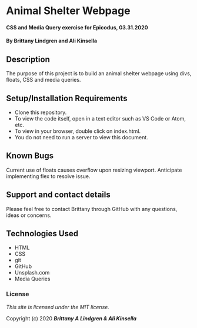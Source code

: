 # Animal Shelter Webpage

#### CSS and Media Query exercise for Epicodus, 03.31.2020

#### By Brittany Lindgren and Ali Kinsella

## Description

The purpose of this project is to build an animal shelter webpage using divs, floats, CSS and media queries.

## Setup/Installation Requirements

* Clone this repository.
* To view the code itself, open in a text editor such as VS Code or Atom, etc.
* To view in your browser, double click on index.html.
* You do not need to run a server to view this document.

## Known Bugs

Current use of floats causes overflow upon resizing viewport. Anticipate implementing flex to resolve issue.

## Support and contact details

Please feel free to contact Brittany through GitHub with any questions, ideas or concerns.

## Technologies Used

* HTML
* CSS
* git
* GitHub
* Unsplash.com
* Media Queries

### License

*This site is licensed under the MIT license.*

Copyright (c) 2020 **_Brittany A Lindgren & Ali Kinsella_**